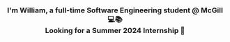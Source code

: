 ### <div align="center">I'm William, a full-time Software Engineering student @ McGill 💻📚 <br/> Looking for a Summer 2024 Internship 💼</div>  
